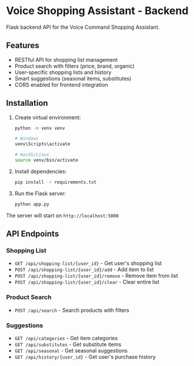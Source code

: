 # Voice Shopping Assistant - Backend

Flask backend API for the Voice Command Shopping Assistant.

## Features

- RESTful API for shopping list management
- Product search with filters (price, brand, organic)
- User-specific shopping lists and history
- Smart suggestions (seasonal items, substitutes)
- CORS enabled for frontend integration

## Installation

1. Create virtual environment:
   ```bash
   python -m venv venv

   # Windows
   venv\Scripts\activate

   # macOS/Linux
   source venv/bin/activate
   ```

2. Install dependencies:
   ```bash
   pip install -r requirements.txt
   ```

3. Run the Flask server:
   ```bash
   python app.py
   ```

The server will start on `http://localhost:5000`

## API Endpoints

### Shopping List
- `GET /api/shopping-list/{user_id}` - Get user's shopping list
- `POST /api/shopping-list/{user_id}/add` - Add item to list
- `POST /api/shopping-list/{user_id}/remove` - Remove item from list
- `POST /api/shopping-list/{user_id}/clear` - Clear entire list

### Product Search
- `POST /api/search` - Search products with filters

### Suggestions
- `GET /api/categories` - Get item categories
- `GET /api/substitutes` - Get substitute items
- `GET /api/seasonal` - Get seasonal suggestions
- `GET /api/history/{user_id}` - Get user's purchase history
